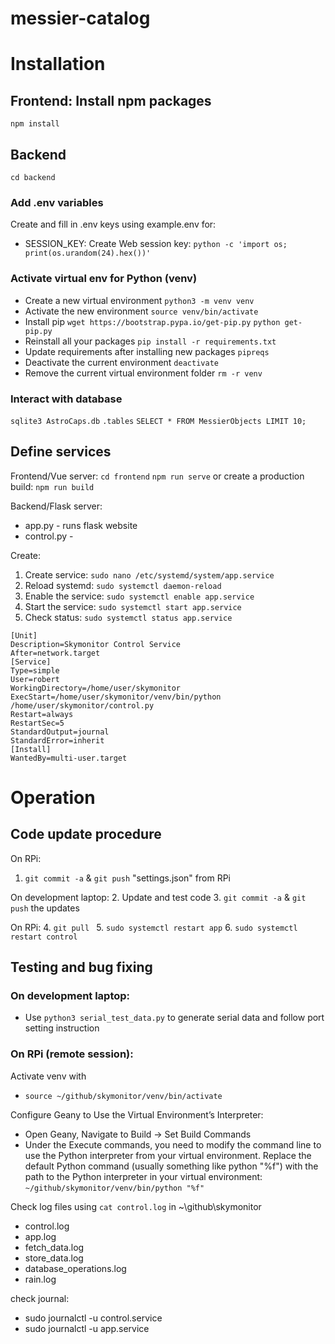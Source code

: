 # messier-catalog

# Installation
## Frontend: Install npm packages
`npm install`
## Backend
`cd backend`
### Add .env variables
Create and fill in .env keys using example.env for:
- SESSION_KEY: Create Web session key:
  `python -c 'import os; print(os.urandom(24).hex())'`
### Activate virtual env for Python (venv)
- Create a new virtual environment
`python3 -m venv venv`
- Activate the new environment
`source venv/bin/activate`
- Install pip
`wget https://bootstrap.pypa.io/get-pip.py`
`python get-pip.py `
- Reinstall all your packages
`pip install -r requirements.txt`
- Update requirements after installing new packages
`pipreqs`
- Deactivate the current environment
`deactivate`
- Remove the current virtual environment folder
`rm -r venv`
### Interact with database
`sqlite3 AstroCaps.db`
`.tables`
`SELECT * FROM MessierObjects LIMIT 10;`
## Define services
Frontend/Vue server:
`cd frontend`
`npm run serve`
or create a production build:
`npm run build`

Backend/Flask server:
- app.py - runs flask website
- control.py - 

Create:
1. Create service: `sudo nano /etc/systemd/system/app.service`
2. Reload systemd: `sudo systemctl daemon-reload`
3. Enable the service: `sudo systemctl enable app.service`
4. Start the service: `sudo systemctl start app.service`
5. Check status: `sudo systemctl status app.service`

```
[Unit]
Description=Skymonitor Control Service
After=network.target
[Service]
Type=simple
User=robert
WorkingDirectory=/home/user/skymonitor
ExecStart=/home/user/skymonitor/venv/bin/python /home/user/skymonitor/control.py
Restart=always
RestartSec=5
StandardOutput=journal
StandardError=inherit
[Install]
WantedBy=multi-user.target
```
# Operation
## Code update procedure
On RPi:
1. `git commit -a` & `git push` "settings.json" from RPi

On development laptop:
2. Update and test code
3. `git commit -a` & `git push` the updates 

On RPi:
4. `git pull `
5. `sudo systemctl restart app`
6. `sudo systemctl restart control`
## Testing and bug fixing
### On development laptop: 
- Use `python3 serial_test_data.py` to generate serial data and follow port setting instruction
### On RPi (remote session):
Activate venv with 
- `source ~/github/skymonitor/venv/bin/activate`

Configure Geany to Use the Virtual Environment’s Interpreter:
- Open Geany, Navigate to Build → Set Build Commands
- Under the Execute commands, you need to modify the command line to use the Python interpreter from your virtual environment.
Replace the default Python command (usually something like python "%f") with the path to the Python interpreter in your virtual environment:
`~/github/skymonitor/venv/bin/python "%f"`

Check log files using `cat control.log` in ~\github\skymonitor
- control.log 
- app.log 
- fetch_data.log 
- store_data.log
- database_operations.log
- rain.log

check journal:
- sudo journalctl -u control.service
- sudo journalctl -u app.service 
